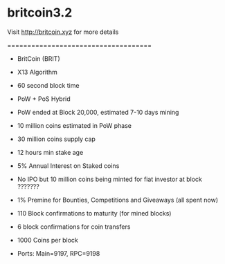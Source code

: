 # britcoin3.2
Visit http://britcoin.xyz for more details

====================================

- BritCoin (BRIT)

- X13 Algorithm

- 60 second block time

- PoW + PoS Hybrid

- PoW ended at Block 20,000, estimated 7-10 days mining

- 10 million coins estimated in PoW phase

- 30 million coins supply cap

- 12 hours min stake age

- 5% Annual Interest on Staked coins

- No IPO but 10 million coins being minted for fiat investor at block ???????

- 1% Premine for Bounties, Competitions and Giveaways (all spent now)

- 110 Block confirmations to maturity (for mined blocks)

- 6 block confirmations for coin transfers

- 1000 Coins per block

- Ports: Main=9197, RPC=9198
